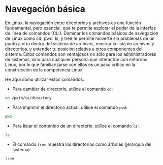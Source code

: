 # Navegación básica

En Linux, la navegación entre directorios y archivos es una función fundamental, pero esencial, que te permite explotar el poder de la interfaz de línea de comandos (CLI). Dominar los comandos básicos de navegación de Linux como cd, pwd, ls, y tree te permite moverte sin problemas de un punto a otro dentro del sistema de archivos, mostrar la lista de archivos y directorios, y entender tu posición relativa a otros componentes del sistema. Estos comandos son ventajosos no sólo para los administradores de sistemas, sino para cualquier persona que interactúe con entornos Linux, por lo que familiarizarse con ellos es un paso crítico en la construcción de la competencia Linux.

He aquí cómo utilizar estos comandos:

- Para cambiar de directorio, utilice el comando `cd`:

```bash
cd /path/to/directory
```

- Para imprimir el directorio actual, utilice el comando `pwd`:

```bash
pwd
```

- Para listar el contenido de un directorio, utilice el comando `ls`:

```bash
ls
```

- El comando `tree` muestra los directorios como árboles (jerarquía del sistema):

```bash
tree
```